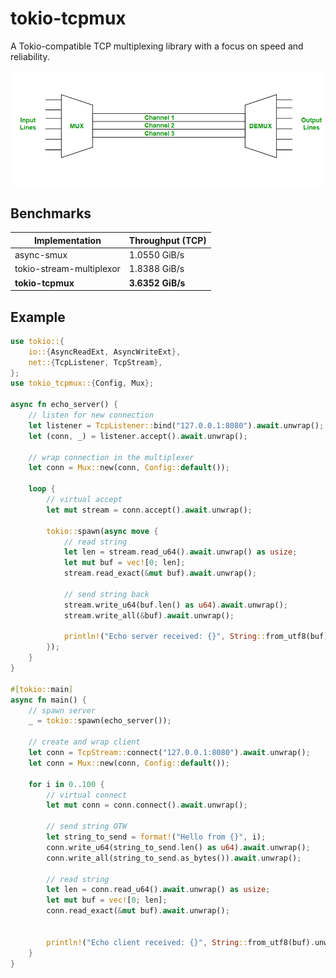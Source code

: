 # tokio-tcpmux

A Tokio-compatible TCP multiplexing library with a focus on speed and reliability.

![img](https://raw.githubusercontent.com/rob-maron/tokio-tcpmux/master/mux.png)

## Benchmarks
|       Implementation     |  Throughput (TCP)  |
| ------------------------ | ------------------ |
| async-smux               | 1.0550 GiB/s       |
| tokio-stream-multiplexor | 1.8388 GiB/s       |
| **tokio-tcpmux**         | **3.6352 GiB/s**   |

## Example
```rust
use tokio::{
    io::{AsyncReadExt, AsyncWriteExt},
    net::{TcpListener, TcpStream},
};
use tokio_tcpmux::{Config, Mux};

async fn echo_server() {
    // listen for new connection
    let listener = TcpListener::bind("127.0.0.1:8080").await.unwrap();
    let (conn, _) = listener.accept().await.unwrap();

    // wrap connection in the multiplexer
    let conn = Mux::new(conn, Config::default());

    loop {
        // virtual accept
        let mut stream = conn.accept().await.unwrap();

        tokio::spawn(async move {
            // read string
            let len = stream.read_u64().await.unwrap() as usize;
            let mut buf = vec![0; len];
            stream.read_exact(&mut buf).await.unwrap();

            // send string back
            stream.write_u64(buf.len() as u64).await.unwrap();
            stream.write_all(&buf).await.unwrap();

            println!("Echo server received: {}", String::from_utf8(buf).unwrap());
        });
    }
}

#[tokio::main]
async fn main() {
    // spawn server
    _ = tokio::spawn(echo_server());

    // create and wrap client
    let conn = TcpStream::connect("127.0.0.1:8080").await.unwrap();
    let conn = Mux::new(conn, Config::default());

    for i in 0..100 {
        // virtual connect
        let mut conn = conn.connect().await.unwrap();

        // send string OTW
        let string_to_send = format!("Hello from {}", i);
        conn.write_u64(string_to_send.len() as u64).await.unwrap();
        conn.write_all(string_to_send.as_bytes()).await.unwrap();

        // read string
        let len = conn.read_u64().await.unwrap() as usize;
        let mut buf = vec![0; len];
        conn.read_exact(&mut buf).await.unwrap();


        println!("Echo client received: {}", String::from_utf8(buf).unwrap());
    }
}

```